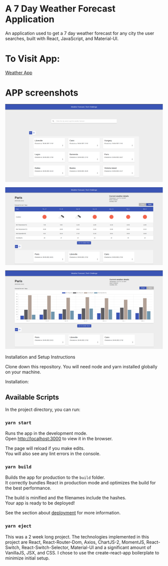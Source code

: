 # A 7 Day Weather Forecast Application

An application used to get a 7 day weather forecast for any city the user searches, built with React, JavaScript, and Material-UI.

# To Visit App:

[Weather App](https://weather-app28.netlify.app/)

# APP screenshots
![Homepage](images/homepage.png)

![Forecast with table view](images/forecast1.png)

![Forecast with chart view](images/forecast2.png)

Installation and Setup Instructions

Clone down this repository. You will need node and yarn installed globally on your machine.

Installation:

## Available Scripts

In the project directory, you can run:

### `yarn start`

Runs the app in the development mode.\
Open [http://localhost:3000](http://localhost:3000) to view it in the browser.

The page will reload if you make edits.\
You will also see any lint errors in the console.

### `yarn build`

Builds the app for production to the `build` folder.\
It correctly bundles React in production mode and optimizes the build for the best performance.

The build is minified and the filenames include the hashes.\
Your app is ready to be deployed!

See the section about [deployment](https://facebook.github.io/create-react-app/docs/deployment) for more information.

### `yarn eject`

This was a 2 week long project. The technologies implemented in this project are React, React-Router-Dom, Axios, ChartJS-2, MomentJS, React-Switch, React-Switch-Selector, Material-UI and a significant amount of VanillaJS, JSX, and CSS. I chose to use the create-react-app boilerplate to minimize initial setup.
